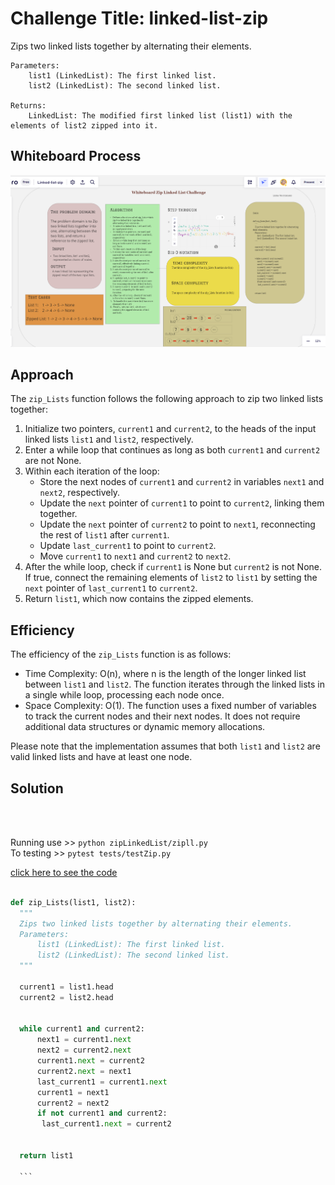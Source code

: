 
# Challenge Title: linked-list-zip

Zips two linked lists together by alternating their elements.

    Parameters:
        list1 (LinkedList): The first linked list.
        list2 (LinkedList): The second linked list.

    Returns:
        LinkedList: The modified first linked list (list1) with the elements of list2 zipped into it.

## Whiteboard Process

![zip](./zip.png)<br>

## Approach

The `zip_Lists` function follows the following approach to zip two linked lists together:

1. Initialize two pointers, `current1` and `current2`, to the heads of the input linked lists `list1` and `list2`, respectively.
2. Enter a while loop that continues as long as both `current1` and `current2` are not None.
3. Within each iteration of the loop:
   - Store the next nodes of `current1` and `current2` in variables `next1` and `next2`, respectively.
   - Update the `next` pointer of `current1` to point to `current2`, linking them together.
   - Update the `next` pointer of `current2` to point to `next1`, reconnecting the rest of `list1` after `current1`.
   - Update `last_current1` to point to `current2`.
   - Move `current1` to `next1` and `current2` to `next2`.
4. After the while loop, check if `current1` is None but `current2` is not None. If true, connect the remaining elements of `list2` to `list1` by setting the `next` pointer of `last_current1` to `current2`.
5. Return `list1`, which now contains the zipped elements.

## Efficiency

The efficiency of the `zip_Lists` function is as follows:

- Time Complexity: O(n), where n is the length of the longer linked list between `list1` and `list2`. The function iterates through the linked lists in a single while loop, processing each node once.
- Space Complexity: O(1). The function uses a fixed number of variables to track the current nodes and their next nodes. It does not require additional data structures or dynamic memory allocations.

Please note that the implementation assumes that both `list1` and `list2` are valid linked lists and have at least one node.

## Solution

<br><br>

Running use >> `python zipLinkedList/zipll.py`<br>
To testing >> `pytest tests/testZip.py`

[click here to see the code](./zipll.py)

  ```python

def zip_Lists(list1, list2):
    """
    Zips two linked lists together by alternating their elements.
    Parameters:
        list1 (LinkedList): The first linked list.
        list2 (LinkedList): The second linked list.
    """

    current1 = list1.head
    current2 = list2.head


    while current1 and current2:
        next1 = current1.next
        next2 = current2.next
        current1.next = current2
        current2.next = next1
        last_current1 = current1.next
        current1 = next1
        current2 = next2
        if not current1 and current2:
         last_current1.next = current2


    return list1

    ```
